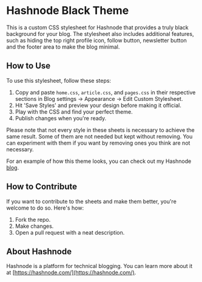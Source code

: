 # Hashnode Black Theme

This is a custom CSS stylesheet for Hashnode that provides a truly black background for your blog. The stylesheet also includes additional features, such as hiding the top right profile icon, follow button, newsletter button and the footer area to make the blog minimal.

## How to Use

To use this stylesheet, follow these steps:

1. Copy and paste `home.css`, `article.css`, and `pages.css` in their respective sections in Blog settings -> Appearance -> Edit Custom Stylesheet.
2. Hit 'Save Styles' and preview your design before making it official.
3. Play with the CSS and find your perfect theme.
4. Publish changes when you're ready.

Please note that not every style in these sheets is necessary to achieve the same result. Some of them are not needed but kept without removing. You can experiment with them if you want by removing ones you think are not necessary.

For an example of how this theme looks, you can check out my Hashnode [blog](https://anuragrajanp.hashnode.dev).

## How to Contribute

If you want to contribute to the sheets and make them better, you're welcome to do so. Here's how:

1. Fork the repo.
2. Make changes.
3. Open a pull request with a neat description.

## About Hashnode

Hashnode is a platform for technical blogging. You can learn more about it at [https://hashnode.com/](https://hashnode.com/).
